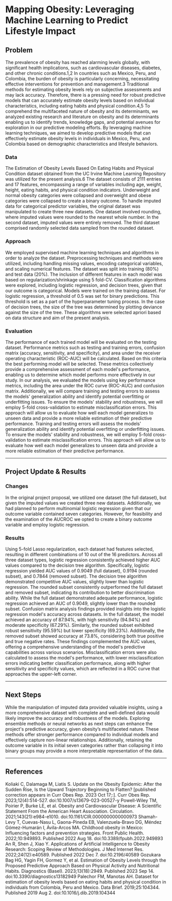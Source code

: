 
# Mapping Obesity: Leveraging Machine Learning to Predict Lifestyle Impact


## Problem
The prevalence of obesity has reached alarming levels globally, with significant health implications, such as cardiovascular diseases, diabetes, and other chronic conditions.1,2 In countries such as Mexico, Peru, and Colombia, the burden of obesity is particularly concerning, necessitating effective interventions for prevention and management.3 Traditional methods for estimating obesity levels rely on subjective assessments and may lack accuracy. Therefore, there is a pressing need for robust predictive models that can accurately estimate obesity levels based on individual characteristics, including eating habits and physical condition.4,5 To comprehend the multifaceted nature of obesity and its determinants, we analyzed existing research and literature on obesity and its determinants enabling us to identify trends, knowledge gaps, and potential avenues for exploration in our predictive modeling efforts. By leveraging machine learning techniques, we aimed to develop predictive models that can effectively estimate obesity levels in individuals in Mexico, Peru, and Colombia based on demographic characteristics and lifestyle behaviors. 

### Data
The Estimation of Obesity Levels Based On Eating Habits and Physical Condition dataset obtained from the UC Irvine Machine Learning Repository was utilized for the present analysis.6  The dataset consists of 2111 entries and 17 features, encompassing a range of variables including age, weight, height, eating habits, and physical condition indicators. Underweight and normal obesity categories were collapsed and overweight and obese categories were collapsed to create a binary outcome. To handle imputed data for categorical predictor variables, the original dataset was manipulated to create three new datasets. One dataset involved rounding, where imputed values were rounded to the nearest whole number. In the second dataset, imputed values were entirely removed. The third dataset comprised randomly selected data sampled from the rounded dataset. 

### Approach
We employed supervised machine learning techniques and algorithms in order to analyze the dataset. Preprocessing techniques and methods were utilized, including handling missing values, encoding categorical variables, and scaling numerical features. The dataset was split into training (80%) and test data (20%). The inclusion of different features in each model was based on regularization/shrinkage using 5 fold-CV. Classification algorithms were explored, including logistic regression, and decision trees, given that our outcome is categorical. Models were trained on the training dataset. 
For logistic regression, a threshold of 0.5 was set for binary predictions. This threshold is set as a part of the hyperparameter tuning process. In the case of decision trees, the size of the tree was determined by plotting deviance against the size of the tree. These algorithms were selected apriori based on data structure and aim of the present analysis. 

### Evaluation
The performance of each trained model will be evaluated on the testing dataset. Performance metrics such as testing and training errors, confusion matrix (accuracy, sensitivity, and specificity), and area under the receiver operating characteristic (ROC-AUC) will be calculated. Based on this criteria the best performing model will be selected. These metrics collectively provide a comprehensive assessment of each model's performance, enabling us to determine which model performs more effectively in our study.
In our analysis, we evaluated the models using key performance metrics, including the area under the ROC curve (ROC-AUC) and confusion matrix. Additionally, we will compare training and testing errors to assess the models' generalization ability and identify potential overfitting or underfitting issues. To ensure the models' stability and robustness, we will employ 5-fold cross-validation to estimate misclassification errors. This approach will allow us to evaluate how well each model generalizes to unseen data and provide a more reliable estimation of their predictive performance. 
Training and testing errors will assess the models' generalization ability and identify potential overfitting or underfitting issues. To ensure the models' stability and robustness, we will employ 5-fold cross-validation to estimate misclassification errors. This approach will allow us to evaluate how well each model generalizes to unseen data and provide a more reliable estimation of their predictive performance. 

---
## Project Update & Results

### Changes	
In the original project proposal, we utilized one dataset (the full dataset), but given the imputed values we created three new datasets. Additionally, we had planned to perform multinomial logistic regression given that our outcome variable contained seven categories. However, for feasibility and the examination of the AUCROC we opted to create a binary outcome variable and employ logistic regression. 

### Results
Using 5-fold Lasso regularization, each dataset had features selected, resulting in different combinations of 10 out of the 16 predictors. Across all three dataset types, logistic regression consistently achieved higher AUC values compared to the decision tree algorithm. Specifically, logistic regression yielded AUC values of 0.9049 (full dataset), 0.9194 (rounded subset), and 0.7844 (removed subset). The decision tree algorithm demonstrated competitive AUC values, slightly lower than logistic regression. The rounded subset consistently outperformed the full dataset and removed subset, indicating its contribution to better discrimination ability. While the full dataset demonstrated adequate performance, logistic regression achieved an AUC of 0.9049, slightly lower than the rounded subset.
Confusion matrix analysis findings provided insights into the logistic regression model's accuracy across datasets. In the full dataset, the model achieved an accuracy of 87.94%, with high sensitivity (94.94%) and moderate specificity (67.29%). Similarly, the rounded subset exhibited robust sensitivity (95.59%) but lower specificity (69.23%). Additionally, the removed subset showed accuracy at 73.8%, considering both true positive and true negative rates. These findings complemented the AUC values, offering a comprehensive understanding of the model's predictive capabilities across various scenarios. Misclassification errors were also calculated to assess the model's performance, with lower misclassification errors indicating better classification performance, along with higher sensitivity and specificity values, which are reflected in a ROC curve that approaches the upper-left corner.

---
## Next Steps
While the manipulation of imputed data provided valuable insights, using a more comprehensive dataset with complete and well-defined data would likely improve the accuracy and robustness of the models. Exploring ensemble methods or neural networks as next steps can enhance the project's predictive accuracy, given obesity’s multifaceted nature. These methods offer stronger performance compared to individual models and effectively capture non-linear relationships. Additionally, retaining the outcome variable in its initial seven categories rather than collapsing it into binary groups may provide a more interpretable representation of the data.

---
## References
Koliaki C, Dalamaga M, Liatis S. Update on the Obesity Epidemic: After the Sudden Rise, Is the Upward Trajectory Beginning to Flatten? [published correction appears in Curr Obes Rep. 2023 Oct 17;:]. Curr Obes Rep. 2023;12(4):514-527. doi:10.1007/s13679-023-00527-y
Powell-Wiley TM, Poirier P, Burke LE, et al. Obesity and Cardiovascular Disease: A Scientific Statement From the American Heart Association. Circulation. 2021;143(21):e984-e1010. doi:10.1161/CIR.0000000000000973
Shamah-Levy T, Cuevas-Nasu L, Gaona-Pineda EB, Valenzuela-Bravo DG, Méndez Gómez-Humarán I, Ávila-Arcos MA. Childhood obesity in Mexico: Influencing factors and prevention strategies. Front Public Health. 2022;10:949893. Published 2022 Aug 18. doi:10.3389/fpubh.2022.949893
An R, Shen J, Xiao Y. Applications of Artificial Intelligence to Obesity Research: Scoping Review of Methodologies. J Med Internet Res. 2022;24(12):e40589. Published 2022 Dec 7. doi:10.2196/40589
Gozukara Bag HG, Yagin FH, Gormez Y, et al. Estimation of Obesity Levels through the Proposed Predictive Approach Based on Physical Activity and Nutritional Habits. Diagnostics (Basel). 2023;13(18):2949. Published 2023 Sep 14. doi:10.3390/diagnostics13182949
Palechor FM, Manotas AH. Dataset for estimation of obesity levels based on eating habits and physical condition in individuals from Colombia, Peru and Mexico. Data Brief. 2019;25:104344. Published 2019 Aug 2. doi:10.1016/j.dib.2019.104344

